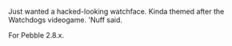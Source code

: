 Just wanted a hacked-looking watchface. Kinda themed after the Watchdogs videogame. 'Nuff said.

For Pebble 2.8.x.
